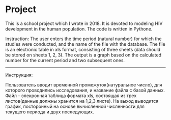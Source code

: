 # Project
This is a school project which I wrote in 2018. It is devoted to modeling HIV development in the human population. The code is written in Pythone.

Instruction:
The user enters the time period (natural number) for which the studies were conducted, and the name of the file with the database. The file is an electronic table in xls format, consisting of three sheets (data should be stored on sheets 1, 2, 3). The output is a graph based on the calculated number for the current period and two subsequent ones.

--------------------------------------

Инструкция:

Пользователь вводит временной промежуток(натуральное число), для которого проводились исследования, и название файла с базой данных. Файл - элекронная таблица формата xls, состоящая из трех листов(данные должны хранится на 1,2,3 листе).
На выход выводится график, посторонный на основе вычисленной численности для текущего периода и двух последующих.
